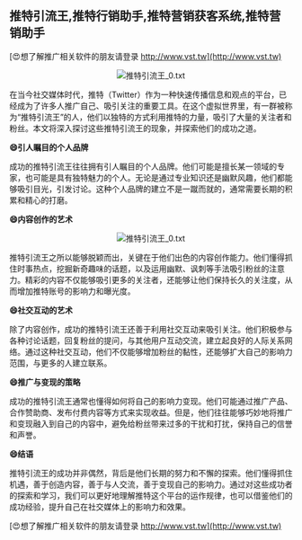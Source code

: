 ## **推特引流王,推特行销助手,推特营销获客系统,推特营销助手**

[😍想了解推广相关软件的朋友请登录 http://www.vst.tw](http://www.vst.tw)

 <center><img src="https://vst.tw/MP4/tuiguang/png/6.png" alt="推特引流王_0.txt"></center>

在当今社交媒体时代，推特（Twitter）作为一种快速传播信息和观点的平台，已经成为了许多人推广自己、吸引关注的重要工具。在这个虚拟世界里，有一群被称为“推特引流王”的人，他们以独特的方式利用推特的力量，吸引了大量的关注者和粉丝。本文将深入探讨这些推特引流王的现象，并探索他们的成功之道。

**😄引人瞩目的个人品牌**

成功的推特引流王往往拥有引人瞩目的个人品牌。他们可能是擅长某一领域的专家，也可能是具有独特魅力的个人。无论是通过专业知识还是幽默风趣，他们都能够吸引目光，引发讨论。这种个人品牌的建立不是一蹴而就的，通常需要长期的积累和精心的打磨。

**😄内容创作的艺术**

 <center><img src="https://vst.tw/MP4/tuiguang/png/4.png" alt="推特引流王_0.txt"></center>

推特引流王之所以能够脱颖而出，关键在于他们出色的内容创作能力。他们懂得抓住时事热点，挖掘新奇趣味的话题，以及运用幽默、讽刺等手法吸引粉丝的注意力。精彩的内容不仅能够吸引更多的关注者，还能够让他们保持长久的关注度，从而增加推特账号的影响力和曝光度。

**😄社交互动的艺术**

除了内容创作，成功的推特引流王还善于利用社交互动来吸引关注。他们积极参与各种讨论话题，回复粉丝的提问，与其他用户互动交流，建立起良好的人际关系网络。通过这种社交互动，他们不仅能够增加粉丝的黏性，还能够扩大自己的影响力范围，与更多的人建立联系。

**😄推广与变现的策略**

成功的推特引流王通常也懂得如何将自己的影响力变现。他们可能通过推广产品、合作赞助商、发布付费内容等方式来实现收益。但是，他们往往能够巧妙地将推广和变现融入到自己的内容中，避免给粉丝带来过多的干扰和打扰，保持自己的信誉和声誉。

**😄结语**

推特引流王的成功并非偶然，背后是他们长期的努力和不懈的探索。他们懂得抓住机遇，善于创造内容，善于与人交流，善于变现自己的影响力。通过对这些成功者的探索和学习，我们可以更好地理解推特这个平台的运作规律，也可以借鉴他们的成功经验，提升自己在社交媒体上的影响力和效果。

[😍想了解推广相关软件的朋友请登录 http://www.vst.tw](http://www.vst.tw)



